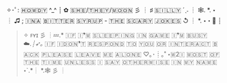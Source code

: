 ✧･ﾟ: ​🇭​​🇴​​🇼​​🇩​​🇾​ ^_^ ┊ ✿ ​🇸​​🇭​​🇪​/​🇹​​🇭​​🇪​​🇾/​🇲​​🇴​​🇴​​🇳​ 彡 ┊ ♯​ 🇸​​🇮​​🇱​​🇱​​🇾 ​´ˎ˗ ┊ 🕸. *. ⋆ ┊ ♫ ; 🇮​​🇳​ ​🇦​ ​🇧​​🇮​​🇹​​🇹​​🇪​​🇷​ ​🇸​​🇾​​🇷​​🇺​​🇵​ - ​🇹​​🇭​​🇪​ ​🇸​​🇨​​🇦​​🇷​​🇾​ ​🇯​​🇴​​🇰​​🇪​​🇸​ ↺ ┊ *. ⋆・🌙 ┊
> ​✧ ꜰʏɪ 彡 ┊💤.* 🇮​​🇫​ ​🇮​❜​🇲​ ​🇸​​🇱​​🇪​​🇪​​🇵​​🇮​​🇳​​🇬​ ​🇮​​🇳​ ​🇬​​🇦​​🇲​​🇪​ ​🇮​❜​🇲​ ​🇧​​🇺​​🇸​​🇾​ ☁️.*┊➶｡* ​🇮​​🇫​ ​🇮​ ​🇩​​🇴​​🇳​❜​🇹​ ​🇷​​🇪​​🇸​​🇵​​🇴​​🇳​​🇩 ​​🇹​​🇴​ ​🇾​​🇴​​🇺​ ​🇴​​🇷​​ ​🇮​​🇳​​🇹​​🇪​​🇷​​🇦​​🇨​​🇹​ ​🇧​​🇦​​🇨​​🇰​ ​🇵​​🇱​​🇪​​🇦​​🇸​​🇪​ ​🇱​​🇪​​🇦​​🇻​​🇪​ ​🇲​​🇪​ ​🇦​​🇱​​🇴​​🇳​​🇪 ♡｡･┊｡˚ ⋆ ​🇼​2️​🇮​ ​🇲​​🇴​​🇸​​🇹​ ​🇴​​🇫​ ​🇹​​🇭​​🇪​ ​🇹​​🇮​​🇲​​🇪​ ​🇺​​🇳​​🇱​​🇪​​🇸​​🇸​ ​​🇮​ ​🇸​​🇦​​🇾​ ​🇴​​🇹​​🇭​​🇪​​🇷​​🇼​​🇮​​🇸​​🇪​ ​🇮​​🇳​ ​🇲​​🇾​ ​🇳​​🇦​​🇲​​🇪​ ⋆`.*┊ *.🕸 彡 ┊


<!---
2al00f/2al00f is a ✨ special ✨ repository because its `README.md` (this file) appears on your GitHub profile.
You can click the Preview link to take a look at your changes.
--->
